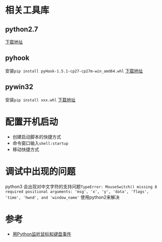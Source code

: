 # 相关工具库

## python2.7

[下载地址](https://www.python.org/downloads/)

## pyhook

安装`pip install pyHook-1.5.1-cp27-cp27m-win_amd64.whl` [下载地址](https://www.lfd.uci.edu/~gohlke/pythonlibs/#pyhook)

## pywin32

安装`pip install xxx.whl` [下载地址](https://pypi.org/project/pypiwin32/219/)

# 配置开机启动
- 创建启动脚本的快捷方式
- 命令窗口输入`shell:startup`
- 移动快捷方式

# 调试中出现的问题

python3 会出现对中文字符的支持问题`TypeError: MouseSwitch() missing 8 required positional arguments: 'msg', 'x', 'y', 'data', 'flags', 'time', 'hwnd', and 'window_name'`
使用python2来解决

# 参考

- [用Python监听鼠标和键盘事件](https://www.cnblogs.com/qiernonstop/p/3654021.html)
